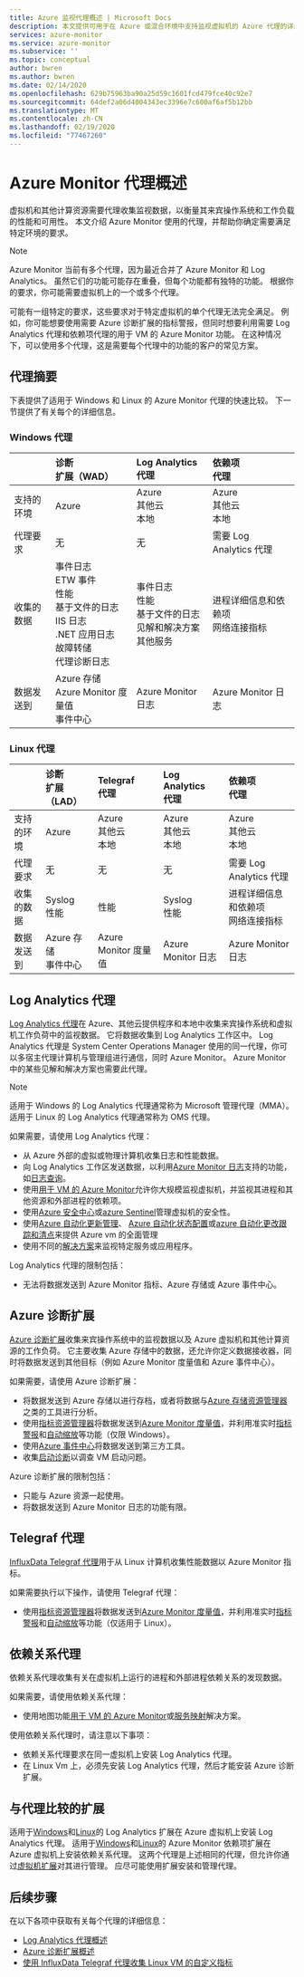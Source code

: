 ```yaml
---
title: Azure 监视代理概述 | Microsoft Docs
description: 本文提供可用于在 Azure 或混合环境中支持监视虚拟机的 Azure 代理的详细概述。
services: azure-monitor
ms.service: azure-monitor
ms.subservice: ''
ms.topic: conceptual
author: bwren
ms.author: bwren
ms.date: 02/14/2020
ms.openlocfilehash: 629b75963ba90a25d59c1601fcd479fce40c92e7
ms.sourcegitcommit: 64def2a06d4004343ec3396e7c600af6af5b12bb
ms.translationtype: MT
ms.contentlocale: zh-CN
ms.lasthandoff: 02/19/2020
ms.locfileid: "77467260"
---
```

# <a name="overview-of-azure-monitor-agents"></a>Azure Monitor 代理概述 
虚拟机和其他计算资源需要代理收集监视数据，以衡量其来宾操作系统和工作负载的性能和可用性。 本文介绍 Azure Monitor 使用的代理，并帮助你确定需要满足特定环境的要求。

> [!NOTE]
> Azure Monitor 当前有多个代理，因为最近合并了 Azure Monitor 和 Log Analytics。 虽然它们的功能可能存在重叠，但每个功能都有独特的功能。 根据你的要求，你可能需要虚拟机上的一个或多个代理。 

可能有一组特定的要求，这些要求对于特定虚拟机的单个代理无法完全满足。 例如，你可能想要使用需要 Azure 诊断扩展的指标警报，但同时想要利用需要 Log Analytics 代理和依赖项代理的用于 VM 的 Azure Monitor 功能。 在这种情况下，可以使用多个代理，这是需要每个代理中的功能的客户的常见方案。

## <a name="summary-of-agents"></a>代理摘要
下表提供了适用于 Windows 和 Linux 的 Azure Monitor 代理的快速比较。 下一节提供了有关每个的详细信息。 

### <a name="windows-agents"></a>Windows 代理

| | 诊断<br>扩展（WAD） | Log Analytics<br>代理 | 依赖项<br>代理 |
|:---|:---|:---|:---|
| 支持的环境 | Azure | Azure<br>其他云<br>本地 | Azure<br>其他云<br>本地 | 
| 代理要求  | 无 | 无 | 需要 Log Analytics 代理 |
| 收集的数据 | 事件日志<br>ETW 事件<br>性能<br>基于文件的日志<br>IIS 日志<br>.NET 应用日志<br>故障转储<br>代理诊断日志 | 事件日志<br>性能<IIS logs><br>基于文件的日志<br>见解和解决方案<br>其他服务 | 进程详细信息和依赖项<br>网络连接指标 |
| 数据发送到 | Azure 存储<br>Azure Monitor 度量值<br>事件中心 | Azure Monitor 日志 | Azure Monitor 日志 |


### <a name="linux-agents"></a>Linux 代理

| | 诊断<br>扩展（LAD） | Telegraf<br>代理 | Log Analytics<br>代理 | 依赖项<br>代理 |
|:---|:---|:---|:---|:---|
| 支持的环境 | Azure | Azure<br>其他云<br>本地 | Azure<br>其他云<br>本地 | Azure<br>其他云<br>本地 |
| 代理要求  | 无 | 无 | 无 | 需要 Log Analytics 代理 |
| 收集的数据 | Syslog<br>性能 | 性能 | Syslog<br>性能| 进程详细信息和依赖项<br>网络连接指标 |
| 数据发送到 | Azure 存储<br>事件中心 | Azure Monitor 度量值 | Azure Monitor 日志 | Azure Monitor 日志 |

## <a name="log-analytics-agent"></a>Log Analytics 代理
[Log Analytics 代理](log-analytics-agent.md)在 Azure、其他云提供程序和本地中收集来宾操作系统和虚拟机工作负荷中的监视数据。 它将数据收集到 Log Analytics 工作区中。 Log Analytics 代理是 System Center Operations Manager 使用的同一代理，你可以多宿主代理计算机与管理组进行通信，同时 Azure Monitor。 Azure Monitor 中的某些见解和解决方案也需要此代理。


> [!NOTE]
> 适用于 Windows 的 Log Analytics 代理通常称为 Microsoft 管理代理（MMA）。 适用于 Linux 的 Log Analytics 代理通常称为 OMS 代理。



如果需要，请使用 Log Analytics 代理：

* 从 Azure 外部的虚拟或物理计算机收集日志和性能数据。 
* 向 Log Analytics 工作区发送数据，以利用[Azure Monitor 日志](data-platform-logs.md#what-can-you-do-with-azure-monitor-logs)支持的功能，如[日志查询](../log-query/log-query-overview.md)。
* 使用[用于 VM 的 Azure Monitor](../insights/vminsights-overview.md)允许你大规模监视虚拟机，并监视其进程和其他资源和外部进程的依赖项。  
* 使用[Azure 安全中心](../../security-center/security-center-intro.md)或[azure Sentinel](../../sentinel/overview.md)管理虚拟机的安全性。
* 使用[Azure 自动化更新管理](../../automation/automation-update-management.md)、 [Azure 自动化状态配置](../../automation/automation-dsc-overview.md)或[azure 自动化更改跟踪和清点](../../automation/change-tracking.md)来提供 Azure vm 的全面管理
* 使用不同的[解决方案](../monitor-reference.md#insights-and-core-solutions)来监视特定服务或应用程序。

Log Analytics 代理的限制包括：

- 无法将数据发送到 Azure Monitor 指标、Azure 存储或 Azure 事件中心。

## <a name="azure-diagnostics-extension"></a>Azure 诊断扩展
[Azure 诊断扩展](diagnostics-extension-overview.md)收集来宾操作系统中的监视数据以及 Azure 虚拟机和其他计算资源的工作负荷。 它主要收集 Azure 存储中的数据，还允许你定义数据接收器，同时将数据发送到其他目标（例如 Azure Monitor 度量值和 Azure 事件中心）。

如果需要，请使用 Azure 诊断扩展：

- 将数据发送到 Azure 存储以进行存档，或者将数据与[Azure 存储资源管理器](../../vs-azure-tools-storage-manage-with-storage-explorer.md)之类的工具进行分析。
- 使用[指标资源管理器](metrics-getting-started.md)将数据发送到[Azure Monitor 度量值](data-platform-metrics.md)，并利用准实时[指标警报](../../azure-monitor/platform/alerts-metric-overview.md)和[自动缩放](autoscale-overview.md)等功能（仅限 Windows）。
- 使用[Azure 事件中心](diagnostics-extension-stream-event-hubs.md)将数据发送到第三方工具。
- 收集[启动诊断](../../virtual-machines/troubleshooting/boot-diagnostics.md)以调查 VM 启动问题。

Azure 诊断扩展的限制包括：

- 只能与 Azure 资源一起使用。
- 将数据发送到 Azure Monitor 日志的功能有限。



## <a name="telegraf-agent"></a>Telegraf 代理
[InfluxData Telegraf 代理](collect-custom-metrics-linux-telegraf.md)用于从 Linux 计算机收集性能数据以 Azure Monitor 指标。

如果需要执行以下操作，请使用 Telegraf 代理：

* 使用[指标资源管理器](metrics-getting-started.md)将数据发送到[Azure Monitor 度量值](data-platform-metrics.md)，并利用准实时[指标警报](../../azure-monitor/platform/alerts-metric-overview.md)和[自动缩放](autoscale-overview.md)等功能（仅适用于 Linux）。 



## <a name="dependency-agent"></a>依赖关系代理
依赖关系代理收集有关在虚拟机上运行的进程和外部进程依赖关系的发现数据。 

如果需要，请使用依赖关系代理：

* 使用地图功能[用于 VM 的 Azure Monitor](../insights/vminsights-overview.md)或[服务映射](../insights/service-map.md)解决方案。


使用依赖关系代理时，请注意以下事项：

- 依赖关系代理要求在同一虚拟机上安装 Log Analytics 代理。
- 在 Linux Vm 上，必须先安装 Log Analytics 代理，然后才能安装 Azure 诊断扩展。


## <a name="extensions-compared-to-agents"></a>与代理比较的扩展
适用于[Windows](../../virtual-machines/extensions/oms-windows.md)和[Linux](../../virtual-machines/extensions/oms-linux.md)的 Log Analytics 扩展在 Azure 虚拟机上安装 Log Analytics 代理。 适用于[Windows](../../virtual-machines/extensions/agent-dependency-windows.md)和[Linux](../../virtual-machines/extensions/agent-dependency-linux.md)的 Azure Monitor 依赖项扩展在 Azure 虚拟机上安装依赖关系代理。 这两个代理是上述相同的代理，但允许你通过[虚拟机扩展](../../virtual-machines/extensions/overview.md)对其进行管理。 应尽可能使用扩展安装和管理代理。


## <a name="next-steps"></a>后续步骤
在以下各项中获取有关每个代理的详细信息：

- [Log Analytics 代理概述](log-analytics-agent.md)
- [Azure 诊断扩展概述](diagnostics-extension-overview.md)
- [使用 InfluxData Telegraf 代理收集 Linux VM 的自定义指标](collect-custom-metrics-linux-telegraf.md)
